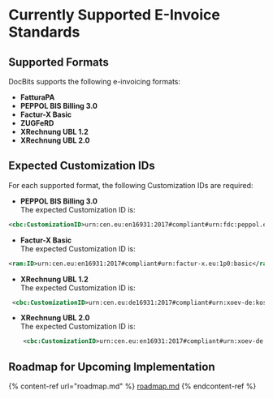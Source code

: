# Currently Supported E-Invoice Standards

## Supported Formats

DocBits supports the following e-invoicing formats:

* **FatturaPA**
* **PEPPOL BIS Billing 3.0**
* **Factur-X Basic**
* **ZUGFeRD**
* **XRechnung UBL 1.2**
* **XRechnung UBL 2.0**

## Expected Customization IDs

For each supported format, the following Customization IDs are required:

* **PEPPOL BIS Billing 3.0**\
  The expected Customization ID is:

```xml
<cbc:CustomizationID>urn:cen.eu:en16931:2017#compliant#urn:fdc:peppol.eu:2017:poacc:billing:3.0</cbc:CustomizationID>
```

* **Factur-X Basic**\
  The expected Customization ID is:

```xml
<ram:ID>urn:cen.eu:en16931:2017#compliant#urn:factur-x.eu:1p0:basic</ram:ID>

```

* **XRechnung UBL 1.2**\
  The expected Customization ID is:

```xml
 <cbc:CustomizationID>urn:cen.eu:de16931:2017#compliant#urn:xoev-de:kosit:standard:xrechnung_1.2</cbc:CustomizationID>

```

* **XRechnung UBL 2.0**\
  The expected Customization ID is:

```xml
    <cbc:CustomizationID>urn:cen.eu:en16931:2017#compliant#urn:xoev-de:kosit:standard:xrechnung_2.0</cbc:CustomizationID>
```

## Roadmap for Upcoming Implementation

{% content-ref url="roadmap.md" %}
[roadmap.md](roadmap.md)
{% endcontent-ref %}
